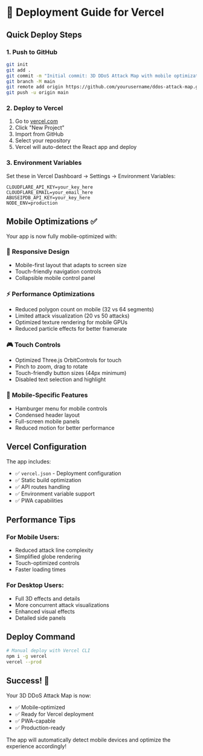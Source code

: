 # 🚀 Deployment Guide for Vercel

## Quick Deploy Steps

### 1. Push to GitHub
```bash
git init
git add .
git commit -m "Initial commit: 3D DDoS Attack Map with mobile optimization"
git branch -M main
git remote add origin https://github.com/yourusername/ddos-attack-map.git
git push -u origin main
```

### 2. Deploy to Vercel
1. Go to [vercel.com](https://vercel.com)
2. Click "New Project"
3. Import from GitHub
4. Select your repository
5. Vercel will auto-detect the React app and deploy

### 3. Environment Variables
Set these in Vercel Dashboard → Settings → Environment Variables:
```
CLOUDFLARE_API_KEY=your_key_here
CLOUDFLARE_EMAIL=your_email_here
ABUSEIPDB_API_KEY=your_key_here
NODE_ENV=production
```

## Mobile Optimizations ✅

Your app is now fully mobile-optimized with:

### 📱 **Responsive Design**
- Mobile-first layout that adapts to screen size
- Touch-friendly navigation controls
- Collapsible mobile control panel

### ⚡ **Performance Optimizations**
- Reduced polygon count on mobile (32 vs 64 segments)
- Limited attack visualization (20 vs 50 attacks)
- Optimized texture rendering for mobile GPUs
- Reduced particle effects for better framerate

### 🎮 **Touch Controls**
- Optimized Three.js OrbitControls for touch
- Pinch to zoom, drag to rotate
- Touch-friendly button sizes (44px minimum)
- Disabled text selection and highlight

### 🎯 **Mobile-Specific Features**
- Hamburger menu for mobile controls
- Condensed header layout
- Full-screen mobile panels
- Reduced motion for better performance

## Vercel Configuration

The app includes:
- ✅ `vercel.json` - Deployment configuration
- ✅ Static build optimization
- ✅ API routes handling
- ✅ Environment variable support
- ✅ PWA capabilities

## Performance Tips

### For Mobile Users:
- Reduced attack line complexity
- Simplified globe rendering
- Touch-optimized controls
- Faster loading times

### For Desktop Users:
- Full 3D effects and details
- More concurrent attack visualizations
- Enhanced visual effects
- Detailed side panels

## Deploy Command
```bash
# Manual deploy with Vercel CLI
npm i -g vercel
vercel --prod
```

## Success! 🎉

Your 3D DDoS Attack Map is now:
- ✅ Mobile-optimized
- ✅ Ready for Vercel deployment
- ✅ PWA-capable
- ✅ Production-ready

The app will automatically detect mobile devices and optimize the experience accordingly!
